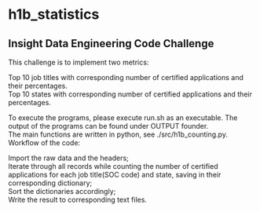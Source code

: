 # h1b_statistics
##  Insight Data Engineering Code Challenge   

This challenge is to implement two metrics:

Top 10 job titles with corresponding number of certified applications and their percentages.    
Top 10 states with corresponding number of certified applications and their percentages.    

To execute the programs, please execute run.sh as an executable. The output of the programs can be found under OUTPUT founder.  
The main functions are written in python, see ./src/h1b_counting.py. Workflow of the code:

Import the raw data and the headers;        
Iterate through all records while counting the number of certified applications for each job title(SOC code) and state, saving in their corresponding dictionary;        
Sort the dictionaries accordingly;      
Write the result to corresponding text files.    

